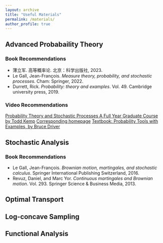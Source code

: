 ```yaml
---
layout: archive
title: "Useful Materials"
permalink: /materials/
author_profile: true
---
```



## Advanced Probabaility Theory
### Book Recommendations
- 薄立军. 高等概率论. 北京：科学出版社, 2023.
- Le Gall, Jean-François. *Measure theory, probability, and stochastic processes*. Cham: Springer, 2022.
- Durrett, Rick. *Probability: theory and examples*. Vol. 49. Cambridge university press, 2019.

### Video Recommendations
[Probability Theory and Stochastic Processes A Full Year Graduate Course by Todd Kemp](https://www.youtube.com/@toddkemp-probability/playlists)
[Corresponding homepage](https://mathweb.ucsd.edu//~tkemp/ProbabilityTube/)
[Textbook: Probability Tools with Examples, by Bruce Driver](https://mathweb.ucsd.edu/~tkemp/280A/Driver-Probability-Lecture-Notes.pdf)

## Stochastic Analysis
### Book Recommendations
- Le Gall, Jean-François. *Brownian motion, martingales, and stochastic calculus*. Springer International Publishing Switzerland, 2016.
- Revuz, Daniel, and Marc Yor. *Continuous martingales and Brownian motion*. Vol. 293. Springer Science & Business Media, 2013.
## Optimal Transport

## Log-concave Sampling

## Functional Analysis




